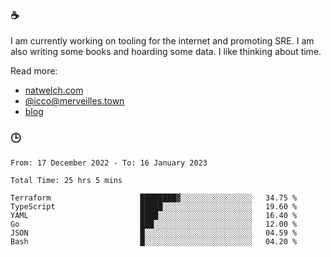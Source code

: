 ### ☕

I am currently working on tooling for the internet and promoting SRE. I am also writing some books and hoarding some data. I like thinking about time. 

Read more:

 - [natwelch.com](https://natwelch.com)
 - [@icco@merveilles.town](https://merveilles.town/@icco)
 - [blog](https://writing.natwelch.com)

### 🕒

<!--START_SECTION:waka-->

```text
From: 17 December 2022 - To: 16 January 2023

Total Time: 25 hrs 5 mins

Terraform                    ████████▓░░░░░░░░░░░░░░░░   34.75 %
TypeScript                   █████░░░░░░░░░░░░░░░░░░░░   19.60 %
YAML                         ████░░░░░░░░░░░░░░░░░░░░░   16.40 %
Go                           ███░░░░░░░░░░░░░░░░░░░░░░   12.00 %
JSON                         █░░░░░░░░░░░░░░░░░░░░░░░░   04.59 %
Bash                         █░░░░░░░░░░░░░░░░░░░░░░░░   04.20 %
```

<!--END_SECTION:waka-->
